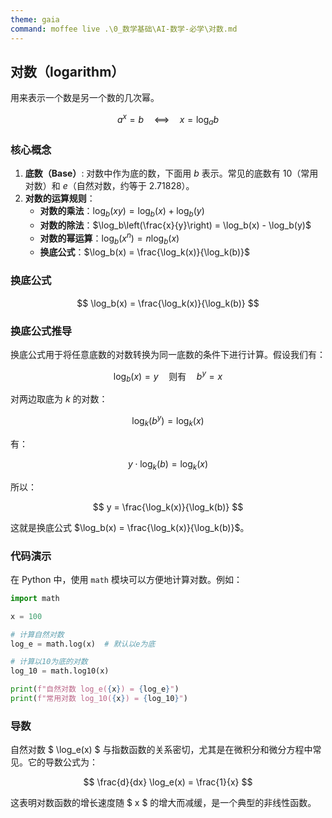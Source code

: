 ```yaml
---
theme: gaia
command: moffee live .\0_数学基础\AI-数学-必学\对数.md
---
```


## 对数（logarithm）

用来表示一个数是另一个数的几次幂。


$$
a^x = b \quad\text{<==>}\quad x = \log_ab 
$$

### 核心概念
1. **底数（Base）**: 对数中作为底的数，下面用 $b$ 表示。常见的底数有 10（常用对数）和 $e$（自然对数，约等于 2.71828）。
2. **对数的运算规则**：
   - **对数的乘法**：$\log_b(xy) = \log_b(x) + \log_b(y)$
   - **对数的除法**：$\log_b\left(\frac{x}{y}\right) = \log_b(x) - \log_b(y)$
   - **对数的幂运算**：$\log_b(x^n) = n \log_b(x)$
   - **换底公式**：$\log_b(x) = \frac{\log_k(x)}{\log_k(b)}$

### 换底公式

$$
\log_b(x) = \frac{\log_k(x)}{\log_k(b)}
$$

### 换底公式推导
换底公式用于将任意底数的对数转换为同一底数的条件下进行计算。假设我们有：

$$
\log_b(x) = y \quad \text{则有} \quad b^y = x
$$

对两边取底为 $k$ 的对数：

$$
\log_k(b^y) = \log_k(x)
$$

有：

$$
y \cdot \log_k(b) = \log_k(x)
$$

所以：

$$
y = \frac{\log_k(x)}{\log_k(b)}
$$

这就是换底公式 $\log_b(x) = \frac{\log_k(x)}{\log_k(b)}$。

### 代码演示
在 Python 中，使用 `math` 模块可以方便地计算对数。例如：

```python
import math

x = 100

# 计算自然对数
log_e = math.log(x)  # 默认以e为底

# 计算以10为底的对数
log_10 = math.log10(x)

print(f"自然对数 log_e({x}) = {log_e}")
print(f"常用对数 log_10({x}) = {log_10}")
```

### 导数
自然对数 $ \log_e(x) $ 与指数函数的关系密切，尤其是在微积分和微分方程中常见。它的导数公式为：

$$
\frac{d}{dx} \log_e(x) = \frac{1}{x}
$$

这表明对数函数的增长速度随 $ x $ 的增大而减缓，是一个典型的非线性函数。
